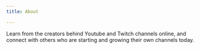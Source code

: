 ```yaml
---
title: About

---
```


Learn from the creators behind Youtube and Twitch channels online, and connect with others who are starting and growing their own channels today.
